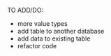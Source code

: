 TO ADD/DO:
- more value types
- add table to another database
- add data to existing table
- refactor code
